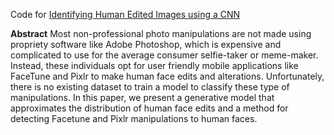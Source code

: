 Code for [Identifying Human Edited Images using a CNN](https://arxiv.org/abs/2101.03275)

**Abstract**
Most non-professional photo manipulations are not made using propriety software like Adobe Photoshop, which is expensive and complicated to use for the average consumer selfie-taker or meme-maker. Instead, these individuals opt for user friendly mobile applications like FaceTune and Pixlr to make human face edits and alterations. Unfortunately, there is no existing dataset to train a model to classify these type of manipulations. In this paper, we present a generative model that approximates the distribution of human face edits and a method for detecting Facetune and Pixlr manipulations to human faces.

